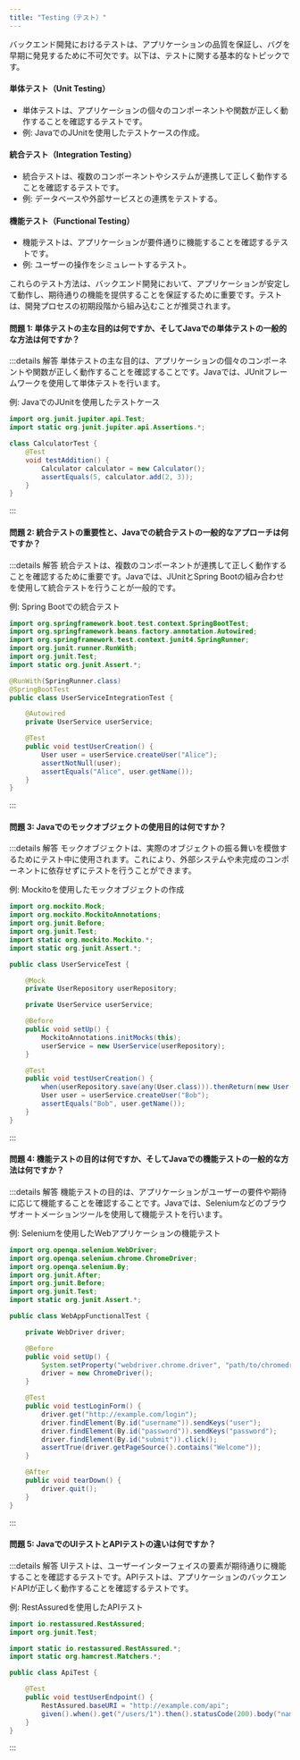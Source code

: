 ```yaml
---
title: "Testing（テスト）"
---
```

バックエンド開発におけるテストは、アプリケーションの品質を保証し、バグを早期に発見するために不可欠です。以下は、テストに関する基本的なトピックです。

#### 単体テスト（Unit Testing）

- 単体テストは、アプリケーションの個々のコンポーネントや関数が正しく動作することを確認するテストです。
- 例: JavaでのJUnitを使用したテストケースの作成。

#### 統合テスト（Integration Testing）

- 統合テストは、複数のコンポーネントやシステムが連携して正しく動作することを確認するテストです。
- 例: データベースや外部サービスとの連携をテストする。

#### 機能テスト（Functional Testing）

- 機能テストは、アプリケーションが要件通りに機能することを確認するテストです。
- 例: ユーザーの操作をシミュレートするテスト。

これらのテスト方法は、バックエンド開発において、アプリケーションが安定して動作し、期待通りの機能を提供することを保証するために重要です。テストは、開発プロセスの初期段階から組み込むことが推奨されます。

#### 問題 1: 単体テストの主な目的は何ですか、そしてJavaでの単体テストの一般的な方法は何ですか？

:::details 解答
単体テストの主な目的は、アプリケーションの個々のコンポーネントや関数が正しく動作することを確認することです。Javaでは、JUnitフレームワークを使用して単体テストを行います。

例: JavaでのJUnitを使用したテストケース

```java
import org.junit.jupiter.api.Test;
import static org.junit.jupiter.api.Assertions.*;

class CalculatorTest {
    @Test
    void testAddition() {
        Calculator calculator = new Calculator();
        assertEquals(5, calculator.add(2, 3));
    }
}
```

:::

#### 問題 2: 統合テストの重要性と、Javaでの統合テストの一般的なアプローチは何ですか？

:::details 解答
統合テストは、複数のコンポーネントが連携して正しく動作することを確認するために重要です。Javaでは、JUnitとSpring Bootの組み合わせを使用して統合テストを行うことが一般的です。

例: Spring Bootでの統合テスト

```java
import org.springframework.boot.test.context.SpringBootTest;
import org.springframework.beans.factory.annotation.Autowired;
import org.springframework.test.context.junit4.SpringRunner;
import org.junit.runner.RunWith;
import org.junit.Test;
import static org.junit.Assert.*;

@RunWith(SpringRunner.class)
@SpringBootTest
public class UserServiceIntegrationTest {

    @Autowired
    private UserService userService;

    @Test
    public void testUserCreation() {
        User user = userService.createUser("Alice");
        assertNotNull(user);
        assertEquals("Alice", user.getName());
    }
}
```

:::

#### 問題 3: Javaでのモックオブジェクトの使用目的は何ですか？

:::details 解答
モックオブジェクトは、実際のオブジェクトの振る舞いを模倣するためにテスト中に使用されます。これにより、外部システムや未完成のコンポーネントに依存せずにテストを行うことができます。

例: Mockitoを使用したモックオブジェクトの作成

```java
import org.mockito.Mock;
import org.mockito.MockitoAnnotations;
import org.junit.Before;
import org.junit.Test;
import static org.mockito.Mockito.*;
import static org.junit.Assert.*;

public class UserServiceTest {

    @Mock
    private UserRepository userRepository;

    private UserService userService;

    @Before
    public void setUp() {
        MockitoAnnotations.initMocks(this);
        userService = new UserService(userRepository);
    }

    @Test
    public void testUserCreation() {
        when(userRepository.save(any(User.class))).thenReturn(new User("Bob"));
        User user = userService.createUser("Bob");
        assertEquals("Bob", user.getName());
    }
}
```

:::

#### 問題 4: 機能テストの目的は何ですか、そしてJavaでの機能テストの一般的な方法は何ですか？

:::details 解答
機能テストの目的は、アプリケーションがユーザーの要件や期待に応じて機能することを確認することです。Javaでは、Seleniumなどのブラウザオートメーションツールを使用して機能テストを行います。

例: Seleniumを使用したWebアプリケーションの機能テスト

```java
import org.openqa.selenium.WebDriver;
import org.openqa.selenium.chrome.ChromeDriver;
import org.openqa.selenium.By;
import org.junit.After;
import org.junit.Before;
import org.junit.Test;
import static org.junit.Assert.*;

public class WebAppFunctionalTest {

    private WebDriver driver;

    @Before
    public void setUp() {
        System.setProperty("webdriver.chrome.driver", "path/to/chromedriver");
        driver = new ChromeDriver();
    }

    @Test
    public void testLoginForm() {
        driver.get("http://example.com/login");
        driver.findElement(By.id("username")).sendKeys("user");
        driver.findElement(By.id("password")).sendKeys("password");
        driver.findElement(By.id("submit")).click();
        assertTrue(driver.getPageSource().contains("Welcome"));
    }

    @After
    public void tearDown() {
        driver.quit();
    }
}
```

:::

#### 問題 5: JavaでのUIテストとAPIテストの違いは何ですか？

:::details 解答
UIテストは、ユーザーインターフェイスの要素が期待通りに機能することを確認するテストです。APIテストは、アプリケーションのバックエンドAPIが正しく動作することを確認するテストです。

例: RestAssuredを使用したAPIテスト

```java
import io.restassured.RestAssured;
import org.junit.Test;

import static io.restassured.RestAssured.*;
import static org.hamcrest.Matchers.*;

public class ApiTest {

    @Test
    public void testUserEndpoint() {
        RestAssured.baseURI = "http://example.com/api";
        given().when().get("/users/1").then().statusCode(200).body("name", equalTo("Alice"));
    }
}
```

:::
